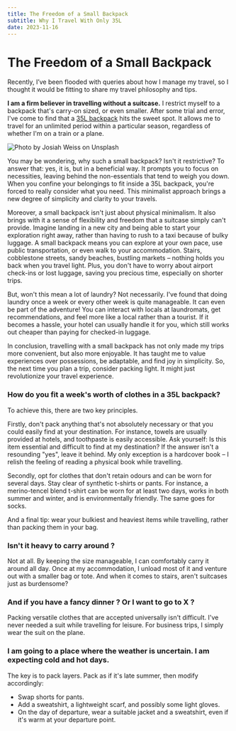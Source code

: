 ```yaml
---
title: The Freedom of a Small Backpack
subtitle: Why I Travel With Only 35L
date: 2023-11-16
---
```


# The Freedom of a Small Backpack

Recently, I’ve been flooded with queries about how I manage my travel, so I thought it would be fitting to share my travel philosophy and tips.

**I am a firm believer in travelling without a suitcase.** I restrict myself to a backpack that's carry-on sized, or even smaller. After some trial and error, I've come to find that a [35L backpack](https://fr.heimplanet.com/products/taschen-transit_line-travel-pack-34-castlerock) hits the sweet spot. It allows me to travel for an unlimited period within a particular season, regardless of whether I'm on a train or a plane.

![Photo by Josiah Weiss on Unsplash](https://images.unsplash.com/photo-1509762774605-f07235a08f1f?q=80&w=2670&auto=format&fit=crop&ixlib=rb-4.0.3&ixid=M3wxMjA3fDB8MHxwaG90by1wYWdlfHx8fGVufDB8fHx8fA%3D%3D)

You may be wondering, why such a small backpack? Isn't it restrictive? To answer that: yes, it is, but in a beneficial way. It prompts you to focus on necessities, leaving behind the non-essentials that tend to weigh you down. When you confine your belongings to fit inside a 35L backpack, you're forced to really consider what you need. This minimalist approach brings a new degree of simplicity and clarity to your travels.

Moreover, a small backpack isn't just about physical minimalism. It also brings with it a sense of flexibility and freedom that a suitcase simply can't provide. Imagine landing in a new city and being able to start your exploration right away, rather than having to rush to a taxi because of bulky luggage. A small backpack means you can explore at your own pace, use public transportation, or even walk to your accommodation. Stairs, cobblestone streets, sandy beaches, bustling markets – nothing holds you back when you travel light. Plus, you don't have to worry about airport check-ins or lost luggage, saving you precious time, especially on shorter trips.

But, won't this mean a lot of laundry? Not necessarily. I've found that doing laundry once a week or every other week is quite manageable. It can even be part of the adventure! You can interact with locals at laundromats, get recommendations, and feel more like a local rather than a tourist. If it becomes a hassle, your hotel can usually handle it for you, which still works out cheaper than paying for checked-in luggage.

In conclusion, travelling with a small backpack has not only made my trips more convenient, but also more enjoyable. It has taught me to value experiences over possessions, be adaptable, and find joy in simplicity. So, the next time you plan a trip, consider packing light. It might just revolutionize your travel experience.

### How do you fit a week's worth of clothes in a 35L backpack?

To achieve this, there are two key principles.

Firstly, don't pack anything that's not absolutely necessary or that you could easily find at your destination. For instance, towels are usually provided at hotels, and toothpaste is easily accessible. Ask yourself: Is this item essential and difficult to find at my destination? If the answer isn't a resounding "yes", leave it behind. My only exception is a hardcover book – I relish the feeling of reading a physical book while travelling.

Secondly, opt for clothes that don't retain odours and can be worn for several days. Stay clear of synthetic t-shirts or pants. For instance, a merino-tencel blend t-shirt can be worn for at least two days, works in both summer and winter, and is environmentally friendly. The same goes for socks.

And a final tip: wear your bulkiest and heaviest items while travelling, rather than packing them in your bag.

### Isn't it heavy to carry around ?

Not at all. By keeping the size manageable, I can comfortably carry it around all day. Once at my accommodation, I unload most of it and venture out with a smaller bag or tote. And when it comes to stairs, aren't suitcases just as burdensome?

### And if you have a fancy dinner ? Or I want to go to X ?

Packing versatile clothes that are accepted universally isn't difficult. I've never needed a suit while travelling for leisure. For business trips, I simply wear the suit on the plane.

### I am going to a place where the weather is uncertain. I am expecting cold and hot days.

The key is to pack layers. Pack as if it's late summer, then modify accordingly:

- Swap shorts for pants.
- Add a sweatshirt, a lightweight scarf, and possibly some light gloves.
- On the day of departure, wear a suitable jacket and a sweatshirt, even if it's warm at your departure point.
